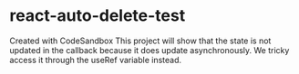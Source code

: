 # react-auto-delete-test
Created with CodeSandbox
This project will show that the state is not updated in the callback because it does update asynchronously. We tricky access it through the useRef variable instead.
